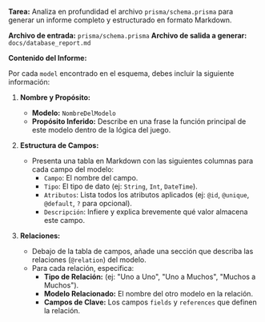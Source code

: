**Tarea:** Analiza en profundidad el archivo `prisma/schema.prisma` para generar un informe completo y estructurado en formato Markdown.

**Archivo de entrada:** `prisma/schema.prisma`
**Archivo de salida a generar:** `docs/database_report.md`

**Contenido del Informe:**

Por cada `model` encontrado en el esquema, debes incluir la siguiente información:

1.  **Nombre y Propósito:**
    *   **Modelo:** `NombreDelModelo`
    *   **Propósito Inferido:** Describe en una frase la función principal de este modelo dentro de la lógica del juego.

2.  **Estructura de Campos:**
    *   Presenta una tabla en Markdown con las siguientes columnas para cada campo del modelo:
        *   `Campo`: El nombre del campo.
        *   `Tipo`: El tipo de dato (ej: `String`, `Int`, `DateTime`).
        *   `Atributos`: Lista todos los atributos aplicados (ej: `@id`, `@unique`, `@default`, `?` para opcional).
        *   `Descripción`: Infiere y explica brevemente qué valor almacena este campo.

3.  **Relaciones:**
    *   Debajo de la tabla de campos, añade una sección que describa las relaciones (`@relation`) del modelo.
    *   Para cada relación, especifica:
        *   **Tipo de Relación:** (ej: "Uno a Uno", "Uno a Muchos", "Muchos a Muchos").
        *   **Modelo Relacionado:** El nombre del otro modelo en la relación.
        *   **Campos de Clave:** Los campos `fields` y `references` que definen la relación.
